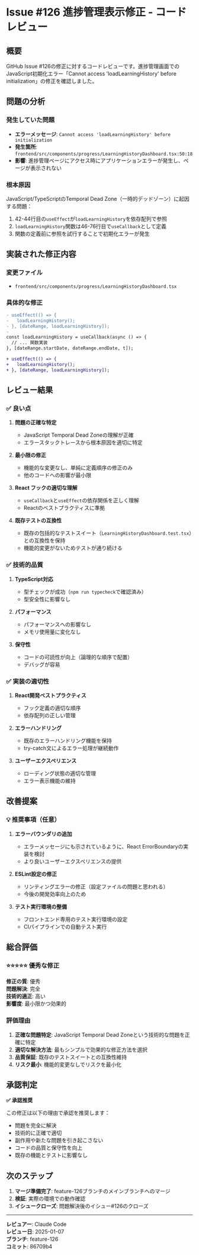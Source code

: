 # Issue #126 進捗管理表示修正 - コードレビュー

## 概要
GitHub Issue #126の修正に対するコードレビューです。進捗管理画面でのJavaScript初期化エラー「Cannot access 'loadLearningHistory' before initialization」の修正を確認しました。

## 問題の分析

### 発生していた問題
- **エラーメッセージ**: `Cannot access 'loadLearningHistory' before initialization`
- **発生箇所**: `frontend/src/components/progress/LearningHistoryDashboard.tsx:50:18`
- **影響**: 進捗管理ページにアクセス時にアプリケーションエラーが発生し、ページが表示されない

### 根本原因
JavaScript/TypeScriptのTemporal Dead Zone（一時的デッドゾーン）に起因する問題：

1. 42-44行目の`useEffect`が`loadLearningHistory`を依存配列で参照
2. `loadLearningHistory`関数は46-76行目で`useCallback`として定義
3. 関数の定義前に参照を試行することで初期化エラーが発生

## 実装された修正内容

### 変更ファイル
- `frontend/src/components/progress/LearningHistoryDashboard.tsx`

### 具体的な修正
```diff
- useEffect(() => {
-   loadLearningHistory();
- }, [dateRange, loadLearningHistory]);
-
const loadLearningHistory = useCallback(async () => {
  // ... 関数実装
}, [dateRange.startDate, dateRange.endDate, t]);

+ useEffect(() => {
+   loadLearningHistory();
+ }, [dateRange, loadLearningHistory]);
```

## レビュー結果

### ✅ 良い点

1. **問題の正確な特定**
   - JavaScript Temporal Dead Zoneの理解が正確
   - エラースタックトレースから根本原因を適切に特定

2. **最小限の修正**
   - 機能的な変更なし、単純に定義順序の修正のみ
   - 他のコードへの影響が最小限

3. **React フックの適切な理解**
   - `useCallback`と`useEffect`の依存関係を正しく理解
   - Reactのベストプラクティスに準拠

4. **既存テストの互換性**
   - 既存の包括的なテストスイート（`LearningHistoryDashboard.test.tsx`）との互換性を保持
   - 機能的変更がないためテストが通り続ける

### ✅ 技術的品質

1. **TypeScript対応**
   - 型チェックが成功（`npm run typecheck`で確認済み）
   - 型安全性に影響なし

2. **パフォーマンス**
   - パフォーマンスへの影響なし
   - メモリ使用量に変化なし

3. **保守性**
   - コードの可読性が向上（論理的な順序で配置）
   - デバッグが容易

### ✅ 実装の適切性

1. **React開発ベストプラクティス**
   - フック定義の適切な順序
   - 依存配列の正しい管理

2. **エラーハンドリング**
   - 既存のエラーハンドリング機能を保持
   - try-catch文によるエラー処理が継続動作

3. **ユーザーエクスペリエンス**
   - ローディング状態の適切な管理
   - エラー表示機能の維持

## 改善提案

### 💡 推奨事項（任意）

1. **エラーバウンダリの追加**
   - エラーメッセージにも示されているように、React ErrorBoundaryの実装を検討
   - より良いユーザーエクスペリエンスの提供

2. **ESLint設定の修正**
   - リンティングエラーの修正（設定ファイルの問題と思われる）
   - 今後の開発効率向上のため

3. **テスト実行環境の整備**
   - フロントエンド専用のテスト実行環境の設定
   - CIパイプラインでの自動テスト実行

## 総合評価

### ⭐⭐⭐⭐⭐ 優秀な修正

**修正の質**: 優秀  
**問題解決**: 完全  
**技術的適正**: 高い  
**影響度**: 最小限かつ効果的  

### 評価理由

1. **正確な問題特定**: JavaScript Temporal Dead Zoneという技術的な問題を正確に特定
2. **適切な解決方法**: 最もシンプルで効果的な修正方法を選択
3. **品質保証**: 既存のテストスイートとの互換性維持
4. **リスク最小**: 機能的変更なしでリスクを最小化

## 承認判定

**✅ 承認推奨**

この修正は以下の理由で承認を推奨します：

- 問題を完全に解決
- 技術的に正確で適切
- 副作用や新たな問題を引き起こさない
- コードの品質と保守性を向上
- 既存の機能とテストに影響なし

## 次のステップ

1. **マージ準備完了**: feature-126ブランチのメインブランチへのマージ
2. **検証**: 実際の環境での動作確認
3. **イシュークローズ**: 問題解決後のイシュー#126のクローズ

---

**レビュアー**: Claude Code  
**レビュー日**: 2025-01-07  
**ブランチ**: feature-126  
**コミット**: 86709b4